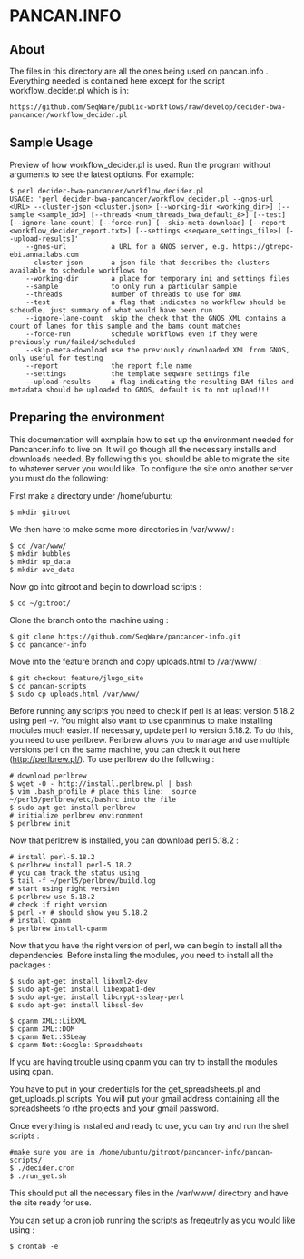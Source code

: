 # PANCAN.INFO

## About
The files in this directory are all the ones being used on pancan.info . Everything needed is contained here except for the script workflow_decider.pl which is in:
    
    https://github.com/SeqWare/public-workflows/raw/develop/decider-bwa-pancancer/workflow_decider.pl


## Sample Usage
Preview of how workflow_decider.pl is used.
Run the program without arguments to see the latest options. For example:

    $ perl decider-bwa-pancancer/workflow_decider.pl
    USAGE: 'perl decider-bwa-pancancer/workflow_decider.pl --gnos-url <URL> --cluster-json <cluster.json> [--working-dir <working_dir>] [--sample <sample_id>] [--threads <num_threads_bwa_default_8>] [--test] [--ignore-lane-count] [--force-run] [--skip-meta-download] [--report <workflow_decider_report.txt>] [--settings <seqware_settings_file>] [--upload-results]'
    	--gnos-url           a URL for a GNOS server, e.g. https://gtrepo-ebi.annailabs.com
    	--cluster-json       a json file that describes the clusters available to schedule workflows to
    	--working-dir        a place for temporary ini and settings files
    	--sample             to only run a particular sample
    	--threads            number of threads to use for BWA
    	--test               a flag that indicates no workflow should be scheudle, just summary of what would have been run
    	--ignore-lane-count  skip the check that the GNOS XML contains a count of lanes for this sample and the bams count matches
    	--force-run          schedule workflows even if they were previously run/failed/scheduled
    	--skip-meta-download use the previously downloaded XML from GNOS, only useful for testing
    	--report             the report file name
    	--settings           the template seqware settings file
    	--upload-results     a flag indicating the resulting BAM files and metadata should be uploaded to GNOS, default is to not upload!!!

## Preparing the environment
This documentation will exmplain how to set up the environment needed for Pancancer.info to live on. It will go though all the necessary installs and downloads needed. By following this you should be able to migrate the site to whatever server you would like. To configure the site onto another server you must do the following:

First make a directory under /home/ubuntu:

    $ mkdir gitroot

We then have to make some more directories in /var/www/ :

    $ cd /var/www/
    $ mkdir bubbles
    $ mkdir up_data
    $ mkdir ave_data

Now go into gitroot and begin to download scripts :

    $ cd ~/gitroot/

Clone the branch onto the machine using :

    $ git clone https://github.com/SeqWare/pancancer-info.git
    $ cd pancancer-info

Move into the feature branch and copy uploads.html to /var/www/ :

    $ git checkout feature/jlugo_site
    $ cd pancan-scripts
    $ sudo cp uploads.html /var/www/

Before running any scripts you need to check if perl is at least version 5.18.2 using perl -v. You might also want to use cpanminus to make installing modules much easier. If necessary, update perl to version 5.18.2. To do this, you need to use perlbrew. Perlbrew allows you to manage and use multiple versions perl on the same machine, you can check it out here (http://perlbrew.pl/). To use perlbrew do the following :

    # download perlbrew
    $ wget -O - http://install.perlbrew.pl | bash
    $ vim .bash_profile # place this line:  source ~/perl5/perlbrew/etc/bashrc into the file
    $ sudo apt-get install perlbrew
    # initialize perlbrew environment
    $ perlbrew init

Now that perlbrew is installed, you can download perl 5.18.2 :

    # install perl-5.18.2
    $ perlbrew install perl-5.18.2
    # you can track the status using
    $ tail -f ~/perl5/perlbrew/build.log
    # start using right version 
    $ perlbrew use 5.18.2
    # check if right version 
    $ perl -v # should show you 5.18.2
    # install cpanm 
    $ perlbrew install-cpanm

Now that you have the right version of perl, we can begin to install all the dependencies. Before installing the modules, you need to install all the packages :

    $ sudo apt-get install libxml2-dev
    $ sudo apt-get install libexpat1-dev
    $ sudo apt-get install libcrypt-ssleay-perl
    $ sudo apt-get install libssl-dev
    
    $ cpanm XML::LibXML
    $ cpanm XML::DOM
    $ cpanm Net::SSLeay
    $ cpanm Net::Google::Spreadsheets

If you are having trouble using cpanm you can try to install the modules using cpan.

You have to put in your credentials for the get_spreadsheets.pl and get_uploads.pl scripts. You will put your gmail address containing all the spreadsheets fo rthe projects and your gmail password.

Once everything is installed and ready to use, you can try and run the shell scripts :

    #make sure you are in /home/ubuntu/gitroot/pancancer-info/pancan-scripts/
    $ ./decider.cron
    $ ./run_get.sh

This should put all the necessary files in the /var/www/ directory and have the site ready for use.

You can set up a cron job running the scripts as freqeutnly as you would like using :

    $ crontab -e
